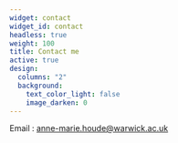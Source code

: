 ```yaml
---
widget: contact
widget_id: contact
headless: true
weight: 100
title: Contact me
active: true
design:
  columns: "2"
  background:
    text_color_light: false
    image_darken: 0
---
```

Email : anne-marie.houde@warwick.ac.uk